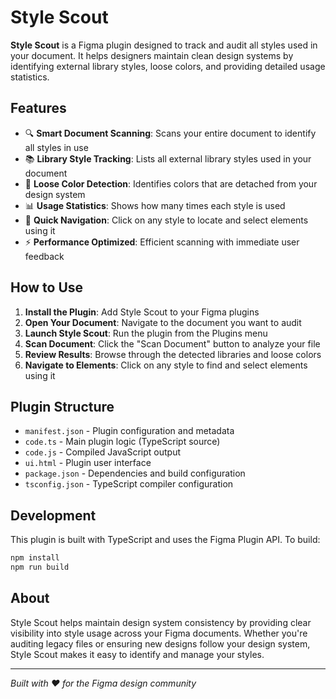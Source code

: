 # Style Scout

**Style Scout** is a Figma plugin designed to track and audit all styles used in your document. It helps designers maintain clean design systems by identifying external library styles, loose colors, and providing detailed usage statistics.

## Features

- 🔍 **Smart Document Scanning**: Scans your entire document to identify all styles in use
- 📚 **Library Style Tracking**: Lists all external library styles used in your document
- 🎨 **Loose Color Detection**: Identifies colors that are detached from your design system
- 📊 **Usage Statistics**: Shows how many times each style is used
- 🧭 **Quick Navigation**: Click on any style to locate and select elements using it
- ⚡ **Performance Optimized**: Efficient scanning with immediate user feedback

## How to Use

1. **Install the Plugin**: Add Style Scout to your Figma plugins
2. **Open Your Document**: Navigate to the document you want to audit
3. **Launch Style Scout**: Run the plugin from the Plugins menu
4. **Scan Document**: Click the "Scan Document" button to analyze your file
5. **Review Results**: Browse through the detected libraries and loose colors
6. **Navigate to Elements**: Click on any style to find and select elements using it

## Plugin Structure

- `manifest.json` - Plugin configuration and metadata
- `code.ts` - Main plugin logic (TypeScript source)
- `code.js` - Compiled JavaScript output
- `ui.html` - Plugin user interface
- `package.json` - Dependencies and build configuration
- `tsconfig.json` - TypeScript compiler configuration

## Development

This plugin is built with TypeScript and uses the Figma Plugin API. To build:

```bash
npm install
npm run build
```

## About

Style Scout helps maintain design system consistency by providing clear visibility into style usage across your Figma documents. Whether you're auditing legacy files or ensuring new designs follow your design system, Style Scout makes it easy to identify and manage your styles.

---

*Built with ❤️ for the Figma design community*
